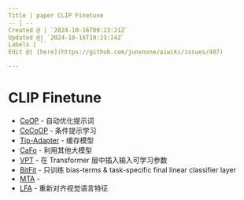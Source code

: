 ```yaml
---
Title | paper CLIP Finetune
-- | --
Created @ | `2024-10-16T09:23:21Z`
Updated @| `2024-10-16T10:23:24Z`
Labels | ``
Edit @| [here](https://github.com/junxnone/aiwiki/issues/487)

---
```

# CLIP Finetune 
- [CoOP](/0474_paper_CoOP) - 自动优化提示词
- [CoCoOP](/0474_paper_CoOP?id=cocoop) - 条件提示学习
- [Tip-Adapter](/0475_paper_TipAdapter) - 缓存模型
- [CaFo](/0476_paper_CaFo) - 利用其他大模型
- [VPT](/0477_paper_VPT) - 在 Transformer 层中插入输入可学习参数
- [BitFit](/0478_paper_BitFit) - 只训练 bias-terms & task-specific final linear classifier layer
- [MTA]() - 
- [LFA]() - 重新对齐视觉语言特征
